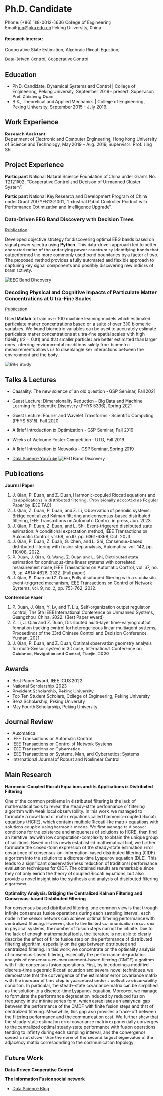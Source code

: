 # Ph.D. Candidate	

Phone: (+86) 188-0012-6636
College of Engineering	
Email: jcq@pku.edu.cn 
Peking University, China	


#### Research Interest: 
Cooperative State Estimation,	Algebraic Riccati Equation,

Data-Driven Control, Cooperative Control	


## Education
- Ph.D. Candidate,	Dynamical Systems and Control | College of Engineering, Peking University, September 2019 - present.
Supervisor: Prof. Zhisheng Duan.
- B.S.,	Theoretical and Applied Mechanics | College of Engineering, Peking University, September 2015 - July 2019.

## Work Experience
**Research Assistant**	
Department of Electronic and Computer Engineering, 
Hong Kong University of Science and Technology, May 2019 – Aug. 2019, 
Supervisor: Prof. Ling Shi.

## Project Experience
**Participant**	National Natural Science Foundation of China under Grants No. T2121002, “Cooperative Control and Decision of Unmanned Cluster System”.

**Participant** 	National Key Research and Development Program of China under Grant 2017YFB1301001, “Industrial Robot Controller Product with Performance Optimization and Intelligence Upgrade”. 


### Data-Driven EEG Band Discovery with Decision Trees
[Publication](https://www.mdpi.com/1424-8220/22/8/3048)

Developed objective strategy for discovering optimal EEG bands based on signal power spectra using **Python**. This data-driven approach led to better characterization of the underlying power spectrum by identifying bands that outperformed the more commonly used band boundaries by a factor of two. The proposed method provides a fully automated and flexible approach to capturing key signal components and possibly discovering new indices of brain activity.

![EEG Band Discovery](/assets/img/eeg_band_discovery.jpeg)

### Decoding Physical and Cognitive Impacts of Particulate Matter Concentrations at Ultra-Fine Scales
[Publication](https://www.mdpi.com/1424-8220/22/11/4240)

Used **Matlab** to train over 100 machine learning models which estimated particulate matter concentrations based on a suite of over 300 biometric variables. We found biometric variables can be used to accurately estimate particulate matter concentrations at ultra-fine spatial scales with high fidelity (r2 = 0.91) and that smaller particles are better estimated than larger ones. Inferring environmental conditions solely from biometric measurements allows us to disentangle key interactions between the environment and the body.

![Bike Study](/assets/img/bike_study.jpeg)

## Talks & Lectures
- Causality: The new science of an old question - GSP Seminar, Fall 2021
- Guest Lecture: Dimensionality Reduction - Big Data and Machine Learning for Scientific Discovery (PHYS 5336), Spring 2021
- Guest Lecture: Fourier and Wavelet Transforms - Scientific Computing (PHYS 5315), Fall 2020
- A Brief Introduction to Optimization - GSP Seminar, Fall 2019
- Weeks of Welcome Poster Competition - UTD, Fall 2019
- A Brief Introduction to Networks - GSP Seminar, Spring 2019

- [Data Science YouTube](https://www.youtube.com/channel/UCa9gErQ9AE5jT2DZLjXBIdA)
![EEG Band Discovery](/assets/img/eeg_band_discovery.jpeg)
## Publications
**Journal Paper**
1.	J. Qian, P. Duan, and Z. Duan, Harmonic-copuled Riccati equations and its applications in distributed filtering. (Provisionally accepted as Regular Paper by IEEE TAC)
2.	J. Qian, Z. Duan, P. Duan, and Z. Li, Observation of periodic systems: Bridge centralized Kalman filtering and consensus-based distributed filtering, IEEE Transactions on Automatic Control, in press, Jun. 2023.
3.	J. Qian, P. Duan, Z. Duan, and L. Shi, Event-triggered distributed state estimation: A conditional expectation method, IEEE Transactions on Automatic Control, vol.68, no.10, pp. 6361-6368, Oct. 2023.
4.	J. Qian, P. Duan, Z. Duan, G. Chen, and L. Shi, Consensus-based distributed filtering with fusion step analysis, Automatica, vol. 142, pp. 110408, 2022.
5.	P. Duan, J. Qian, Q. Wang, Z. Duan and L. Shi, Distributed state estimation for continuous-time linear systems with correlated measurement noise, IEEE Transactions on Automatic Control, vol. 67, no. 9, pp. 4614-4628, 2022. (Full paper)
6.	J. Qian, P. Duan and Z. Duan, Fully distributed filtering with a stochastic event-triggered mechanism, IEEE Transactions on Control of Network Systems, vol. 9, no. 2, pp. 753-762, 2022.
 
**Conference Paper**
1.	P. Duan, J. Qian, Y. Lv, and T. Liu, Self-organization output regulation control, The 5th IEEE International Conference on Unmanned Systems, Guangzhou, China, 2022. (Best Paper Award)
2.	Z. Li, J. Qian and Z. Duan, Distributed multi-layer time-varying output formation tracking control for heterogeneous linear multiagent systems, Proceedings of the 33rd Chinese Control and Decision Conference, Yunnan, 2021.
3.	J. Qian, P. Duan, and Z. Duan, Optimal observation geometry analysis for multi-Sensor system in 3D case, International Conference on Guidance, Navigation and Control, Tianjin, 2020. 

## Awards
-	Best Paper Award, IEEE ICUS 2022
-	National Scholarship, 2023
-	President Scholarship, Peking University
- Top Ten Student Scholars, College of Engineering, Peking University
-	Benz Scholarship, Peking University
-	May Fourth Scholarship, Peking University

## Journal Review

- Automatica
- IEEE Transactions on Automatic Control
- IEEE Transactions on Control of Network Systems
- IEEE Transactions on Cybernetics
- IEEE Transactions on Systems, Man, and Cybernetics: Systems
- International Journal of Robust and Nonlinear Control



## Main Research

**Harmonic-Coupled Riccati Equations and its Applications in Distributed Filtering**

One of the common problems in distributed filtering is the lack of mathematical tools to reveal the steady-state performance of filtering algorithm with weak local observability. In this work, we managed to formulate a novel kind of matrix equations called harmonic-coupled Riccati equations (HCRE), which contains multiple Riccati-like matrix equations with solutions coupled using harmonic means. We first manage to discover conditions for the existence and uniqueness of solutions to HCRE, then find an iterative law with low computation-complexity to obtain the unique group of solutions. Based on this newly established mathematical tool, we further formulate the closed-form expression of the steady-state estimation error covariance of consensus-on-information-based distributed filtering (CIDF) algorithm into the solution to a discrete-time Lyapunov equation (DLE). This leads to a significant conservativeness reduction of traditional performance evaluation techniques for CIDF. The obtained results are remarkable since they not only enrich the theory of coupled Riccati equations, but also provide a novel insight into the synthesis and analysis of distributed filtering algorithms. 

**Optimality Analysis: Bridging the Centralized Kalman Filtering and Consensus-based Distributed Filtering**

For consensus-based distributed filtering, one common view is that through infinite consensus fusion operations during each sampling interval, each node in the sensor network can achieve optimal filtering performance with centralized filtering. However, due to the limited communication resources in physical systems, the number of fusion steps cannot be infinite. Due to the lack of enough mathematical tools, the literature is not able to clearly describe the effect of finite fusion step on the performance of distributed filtering algorithm, especially on the gap between distributed and centralized filtering. In this work, we concentrate on the optimality analysis of consensus-based filtering, especially the performance degradation analysis of consensus-on-measurement-based filtering (CMDF) algorithm with finite consensus fusion operations. First, by introducing a modified discrete-time algebraic Riccati equation and several novel techniques, we demonstrate that the convergence of the estimation error covariance matrix with the increase of time step is guaranteed under a collective observability condition. In particular, the steady-state covariance matrix can be simplified as the solution to a discrete-time Lyapunov equation. Moreover, we manage to formulate the performance degradation induced by reduced fusion frequency in the infinite series form, which establishes an analytical gap between the performance of the CMDF with finite fusion steps and that of centralized filtering. Meanwhile, this gap also provides a trade-off between the filtering performance and the communication cost. We further show that the steady-state estimation error covariance matrix exponentially converges to the centralized optimal steady-state performance with fusion operations tending to infinity during each sampling interval, and the convergence speed is not slower than the norm of the second largest eigenvalue of the adjacency matrix corresponding to the communication topology. 

## Future Work
**Data-Driven Cooperative Control**

**The Information Fusion social network**

- [Data Science Blog](https://medium.com/@shawhin)
